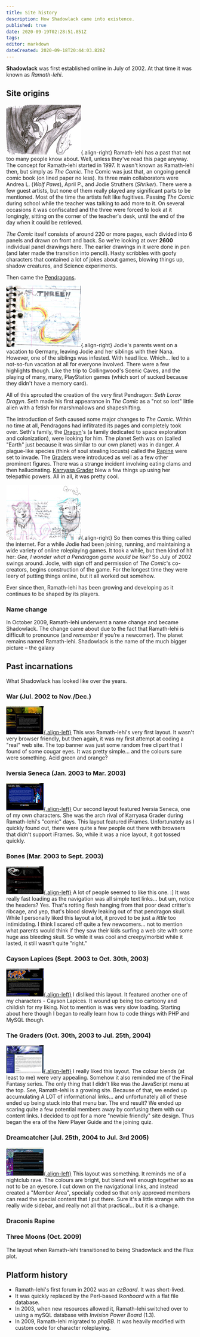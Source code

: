 ```yaml
---
title: Site history
description: How Shadowlack came into existence.
published: true
date: 2020-09-19T02:28:51.851Z
tags: 
editor: markdown
dateCreated: 2020-09-18T20:44:03.820Z
---
```


**Shadowlack** was first established online in July of 2002. At that time it was known as *Ramath-lehi*.

## Site origins

![Jargon Kavner from The Comic](/images/site-history/jargon_kavner.jpg){.align-right} Ramath-lehi has a past that not too many people know about. Well, unless they've read this page anyway. The concept for Ramath-lehi started in 1997. It wasn't known as Ramath-lehi then, but simply as *The Comic*. The Comic was just that, an ongoing pencil comic book (on lined paper no less). Its three main collaborators were Andrea L. (*Wolf Paws*), April P., and Jodie Struthers (*Shriker*). There were a few guest artists, but none of them really played any significant parts to be mentioned. Most of the time the artists felt like fugitives. Passing *The Comic* during school while the teacher was talking to add more to it. On several occasions it was confiscated and the three were forced to look at it longingly, sitting on the corner of the teacher's desk, until the end of the day when it could be retrieved.

*The Comic* itself consists of around 220 or more pages, each divided into 6 panels and drawn on front and back. So we're looking at over **2600** individual panel drawings here. The earlier drawings in it were done in pen (and later made the transition into pencil). Hasty scribbles with goofy characters that contained a lot of jokes about games, blowing things up, shadow creatures, and Science experiments.

Then came the [Pendragons](/species/pendragon).

![Some magic going on.](/images/site-history/on_three.jpg){.align-right} Jodie's parents went on a vacation to Germany, leaving Jodie and her siblings with their Nana. However, one of the siblings was infested. With head lice. Which... led to a not-so-fun vacation at all for everyone involved. There were a few highlights though. Like the trip to Collingwood's Scenic Caves, and the playing of many, many, PlayStation games (which sort of sucked because they didn't have a memory card).

All of this sprouted the creation of the very first Pendragon: *Seth Lorax Dragyn*. Seth made his first appearance in *The Comic* as a "not so lost" little alien with a fetish for marshmallows and shapeshifting.

The introduction of Seth caused some major changes to *The Comic*. Within no time at all, Pendragons had inflitrated its pages and completely took over. Seth's family, the [Dragyn](/genealogy/dragyn)'s (a family dedicated to space exploration and colonization), were looking for him. The planet Seth was on (called "Earth" just because it was similar to our own planet) was in danger. A plague-like species (think of soul stealing locusts) called the [Rapine](/species/rapine) were set to invade. The [Graders](/genealogy/grader) were introduced as well as a few other prominent figures. There was a strange incident involving eating clams and then hallucinating. [Karryasa Grader](/characters/karryasa-grader) blew a few things up using her telepathic powers. All in all, it was pretty cool.

![Karryasa and Zamfir Grader.](/images/site-history/old_graders.jpg){.align-right} So then comes this thing called the internet. For a while Jodie had been joining, running, and maintaining a wide variety of online roleplaying games. It took a while, but then kind of hit her: *Gee, I wonder what a Pendragon game would be like?* So July of 2002 swings around. Jodie, with sign off and permission of *The Comic*'s co-creators, begins construction of the game. For the longest time they were leery of putting things online, but it all worked out somehow.

Ever since then, Ramath-lehi has been growing and developing as it continues to be shaped by its players.

### Name change

In October 2009, Ramath-lehi underwent a name change and became Shadowlack. The change came about due to the fact that Ramath-lehi is difficult to pronounce (and *remember* if you’re a newcomer). The planet remains named Ramath-lehi. Shadowlack is the name of the much bigger picture – the galaxy

## Past incarnations

What Shadowlack has looked like over the years.

### War (Jul. 2002 to Nov./Dec.)

[![War](/images/site-history/2002-07-war-thumb.jpg){.align-left}](/images/site-history/2002-07-war.jpg) This was Ramath-lehi's very first layout. It wasn't very browser friendly, but then again, it was my first attempt at coding a "real" web site. The top banner was just some random free clipart that I found of some cougar eyes. It was pretty simple... and the colours sure were something. Acid green and orange?

### Iversia Seneca (Jan. 2003 to Mar. 2003)

[![Iversia Seneca](/images/site-history/2003-01-iversia-thumb.jpg){.align-left}](/images/site-history/2003-01-iversia.jpg) Our second layout featured Iversia Seneca, one of my own characters. She was the arch rival of Karryasa Grader during Ramath-lehi's "comic" days. This layout featured iFrames. Unfortunately as I quickly found out, there were quite a few people out there with browsers that didn't support iFrames. So, while it was a nice layout, it got tossed quickly.

### Bones (Mar. 2003 to Sept. 2003)

[![Bones](/images/site-history/2003-03-bones-thumb.jpg){.align-left}](/images/site-history/2003-03-bones.jpg) A lot of people seemed to like this one. :] It was really fast loading as the navigation was all simple text links... but um, notice the headers? Yes. That's rotting flesh hanging from that poor dead critter's ribcage, and yep, that's blood slowly leaking out of that pendragon skull. While I personally liked this layout a lot, it proved to be just a *little* too intimidating. I think I scared off quite a few newcomers... not to mention what parents would think if they saw their kids surfing a web site with some huge ass bleeding skull. So while it was cool and creepy/morbid while it lasted, it still wasn't quite "right."

### Cayson Lapices (Sept. 2003 to Oct. 30th, 2003)

[![Cayson Lapices](/images/site-history/2003-09-cayson-thumb.jpg){.align-left}](/images/site-history/2003-09-cayson.jpg) I disliked this layout. It featured another one of my characters - Cayson Lapices. It wound up being too cartoony and childish for my liking. Not to mention is was very slow loading. Starting about here though I began to really learn how to code things with PHP and MySQL though.

### The Graders (Oct. 30th, 2003 to Jul. 25th, 2004)

[![The Graders](/images/site-history/2003-10-graders-thumb.jpg){.align-left}](/images/site-history/2003-10-graders.jpg) I really liked this layout. The colour blends (at least to me) were very appealing. Somehow it also reminded me of the Final Fantasy series. The only thing that I didn't like was the JavaScript menu at the top. See, Ramath-lehi is a growing site. Because of that, we ended up accumulating A LOT of informational links... and unfortunately all of these ended up being stuck into that menu bar. The end result? We ended up scaring quite a few potential members away by confusing them with our content links. I decided to opt for a more "newbie friendly" site design. Thus began the era of the New Player Guide and the joining quiz.

### Dreamcatcher (Jul. 25th, 2004 to Jul. 3rd 2005)

[![Dreamcatcher](/images/site-history/2004-06-dreamcatcher-thumb.jpg){.align-left}](/images/site-history/2004-06-dreamcatcher.jpg) This layout was something. It reminds me of a nightclub rave. The colours are bright, but blend well enough together so as not to be an eyesore. I cut down on the navigational links, and instead created a "Member Area", specially coded so that only approved members can read the special content that I put there. Sure it's a little strange with the really wide sidebar, and really not all that practical... but it is a change.

### Draconis Rapine

### Three Moons (Oct. 2009)

The layout when Ramath-lehi transitioned to being Shadowlack and the Flux plot.

## Platform history

- Ramath-lehi's first forum in 2002 was an *ezBoard*. It was short-lived.
- It was quickly replaced by the Perl-based *Ikonboard* with a flat file database.
- In 2003, when new resources allowed it, Ramath-lehi switched over to using a mySQL database with *Invision Power Board* (1.3).
- In 2009, Ramath-lehi migrated to *phpBB*. It was heavily modified with custom code for character roleplaying.
